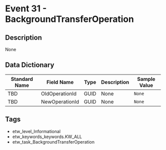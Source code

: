 # Event 31 - BackgroundTransferOperation

## Description
None

## Data Dictionary
|Standard Name|Field Name|Type|Description|Sample Value|
|---|---|---|---|---|
|TBD|OldOperationId|GUID|None|`None`|
|TBD|NewOperationId|GUID|None|`None`|

## Tags
* etw_level_Informational
* etw_keywords_keywords.KW_ALL
* etw_task_BackgroundTransferOperation
